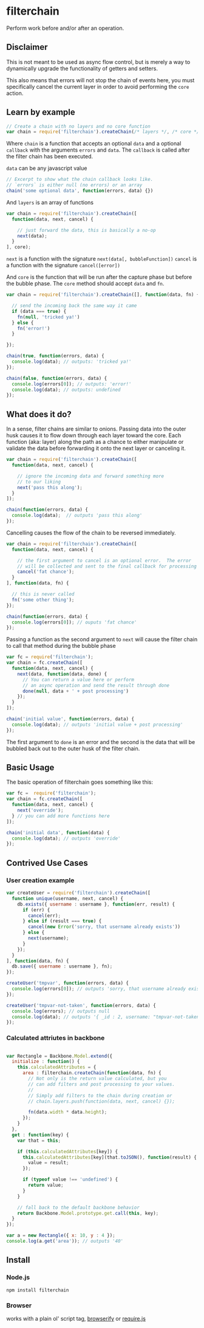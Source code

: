 # filterchain

Perform work before and/or after an operation.

## Disclaimer

This is not meant to be used as async flow control, but is merely a way to dynamically upgrade the functionality of getters and setters.

This also means that errors will not stop the chain of events here, you must specifically cancel the current layer in order to avoid performing the `core` action.

## Learn by example

```javascript
// Create a chain with no layers and no core function
var chain = require('filterchain').createChain(/* layers */, /* core */);
```

Where `chain` is a function that accepts an optional `data` and a optional `callback` with the arguments `errors` and `data`.  The `callback` is called after the filter chain has been executed.

`data` can be any javascript value

```javascript
// Excerpt to show what the chain callback looks like.
// `errors` is either null (no errors) or an array
chain('some optional data', function(errors, data) {})
```

And `layers` is an array of functions

```javascript
var chain = require('filterchain').createChain([
  function(data, next, cancel) {

    // just forward the data, this is basically a no-op
    next(data);
  }
], core);
```
`next` is a function with the signature `next(data[, bubbleFunction])`
`cancel` is a function with the signature `cancel([error])`

And `core` is the function that will be run after the capture phase but before the bubble phase. The `core` method should accept `data` and `fn`.

```javascript
var chain = require('filterchain').createChain([], function(data, fn) {

  // send the incoming back the same way it came
  if (data === true) {
    fn(null, 'tricked ya!')
  } else {
    fn('error!')
  }

});

chain(true, function(errors, data) {
  console.log(data); // outputs: 'tricked ya!'
});

chain(false, function(errors, data) {
  console.log(errors[0]); // outputs: 'error!'
  console.log(data); // outputs: undefined
});

```

## What does it do?

In a sense, filter chains are similar to onions. Passing data into the outer husk causes it to flow down through each layer toward the core. Each function (aka: layer) along the path as a chance to either manipulate or validate the data before forwarding it onto the next layer or canceling it.

```javascript
var chain = require('filterchain').createChain([
  function(data, next, cancel) {

    // ignore the incoming data and forward something more
    // to our liking
    next('pass this along');
  }
]);

chain(function(errors, data) {
  console.log(data);  // outputs 'pass this along'
});
```

Cancelling causes the flow of the chain to be reversed immediately.

```javascript
var chain = require('filterchain').createChain([
  function(data, next, cancel) {

    // the first argument to cancel is an optional error.  The error
    // will be collected and sent to the final callback for processing
    cancel('fat chance');
  }
], function(data, fn) {

  // this is never called
  fn('some other thing');
});

chain(function(errors, data) {
  console.log(errors[0]); // ouputs 'fat chance'
});

```

Passing a function as the second argument to `next` will cause the filter chain to call that method during the bubble phase

```javascript
var fc = require('filterchain');
var chain = fc.createChain([
  function(data, next, cancel) {
    next(data, function(data, done) {
      // You can return a value here or perform
      // an async operation and send the result through done
      done(null, data + ' + post processing')
    });
  }
]);

chain('initial value', function(errors, data) {
  console.log(data); // outputs 'initial value + post processing'
});

```

The first argument to `done` is an error and the second is the data that will be bubbled back out to the outer husk of the filter chain.

## Basic Usage

The basic operation of filterchain goes something like this:

```javascript
var fc =  require('filterchain');
var chain = fc.createChain([
  function(data, next, cancel) {
    next('override');
  } // you can add more functions here
]);

chain('initial data', function(data) {
  console.log(data); // outputs 'override'
});

```

## Contrived Use Cases

### User creation example

```javascript
var createUser = require('filterchain').createChain([
  function unique(username, next, cancel) {
    db.exists({ username : username }, function(err, result) {
      if (err) {
        cancel(err);
      } else if (result === true) {
        cancel(new Error('sorry, that username already exists'))
      } else {
        next(username);
      }
    });
  }
], function(data, fn) {
  db.save({ username : username }, fn);
});

createUser('tmpvar', function(errors, data) {
  console.log(errors[0]); // outputs 'sorry, that username already exists'
});

createUser('tmpvar-not-taken', function(errors, data) {
  console.log(errors); // outputs null
  console.log(data); // outputs '{ _id : 2, username: "tmpvar-not-taken" }'
});
```

### Calculated attriutes in backbone

```javascript

var Rectangle = Backbone.Model.extend({
  initialize : function() {
    this.calculatedAttributes = {
      area : filterchain.createChain(function(data, fn) {
        // Not only is the return value calculated, but you
        // can add filters and post processing to your values.
        //
        // Simply add filters to the chain during creation or
        // chain.layers.push(function(data, next, cancel) {});

        fn(data.width * data.height);
      });
    }
  },
  get : function(key) {
    var that = this;

    if (this.calculatedAttributes[key]) {
      this.calculatedAttributes[key](that.toJSON(), function(result) {
        value = result;
      });

      if (typeof value !== 'undefined') {
        return value;
      }
    }

    // fall back to the default backbone behavior
    return Backbone.Model.prototype.get.call(this, key);
  }
});

var a = new Rectangle({ x: 10, y : 4 });
console.log(a.get('area')); // outputs '40'

```

## Install

### Node.js

    npm install filterchain

### Browser

works with a plain ol' script tag, [browserify](https://github.com/substack/node-browserify) or [require.js](http://requirejs.org/)
